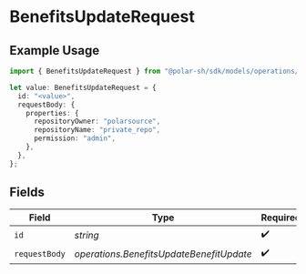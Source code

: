 # BenefitsUpdateRequest

## Example Usage

```typescript
import { BenefitsUpdateRequest } from "@polar-sh/sdk/models/operations/benefitsupdate.js";

let value: BenefitsUpdateRequest = {
  id: "<value>",
  requestBody: {
    properties: {
      repositoryOwner: "polarsource",
      repositoryName: "private_repo",
      permission: "admin",
    },
  },
};
```

## Fields

| Field                                    | Type                                     | Required                                 | Description                              |
| ---------------------------------------- | ---------------------------------------- | ---------------------------------------- | ---------------------------------------- |
| `id`                                     | *string*                                 | :heavy_check_mark:                       | N/A                                      |
| `requestBody`                            | *operations.BenefitsUpdateBenefitUpdate* | :heavy_check_mark:                       | N/A                                      |